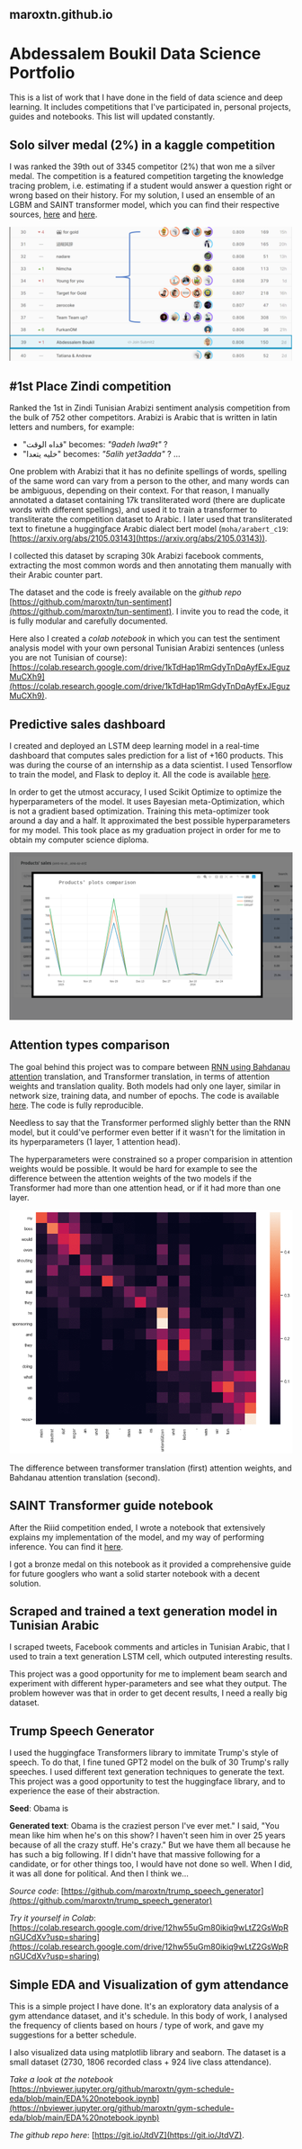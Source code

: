 ## maroxtn.github.io

# Abdessalem Boukil Data Science Portfolio
This is a list of work that I have done in the field of data science and deep learning. It includes competitions that I've participated in, personal projects, guides and notebooks. This list will updated constantly.

## **Solo silver medal (2%) in a kaggle competition**
I was ranked the 39th out of 3345 competitor (2%) that won me a silver medal. The competition is a featured competition targeting the knowledge tracing problem, i.e. estimating if a student would answer a question right or wrong based on their history. For my solution, I used an ensemble of an LGBM and SAINT transformer model, which you can find their respective sources, [here](https://github.com/maroxtn/LGBM-riiid-kaggle) and [here](https://github.com/maroxtn/SAINT-Transformer-riiid-kaggle).

![rank](image/rank.PNG)

## **#1st Place Zindi competition**

Ranked the 1st in Zindi Tunisian Arabizi sentiment analysis competition from the bulk of 752 other competitors. Arabizi is Arabic that is written in latin letters and numbers, for example:

- "قداه الوقت" becomes: <i>"9adeh lwa9t"</i> ?
- "خليه يتعدا" becomes: <i>"5alih yet3adda"</i> ? ...

One problem with Arabizi that it has no definite spellings of words, spelling of the same word can vary from a person to the other, and many words can be ambiguous, depending on their context. For that reason, I manually annotated a dataset containing 17k transliterated word (there are duplicate words with different spellings), and used it to train a transformer to transliterate the competition dataset to Arabic. I later used that transliterated text to finetune a huggingface Arabic dialect bert model (`moha/arabert_c19`: [https://arxiv.org/abs/2105.03143](https://arxiv.org/abs/2105.03143)).

I collected this dataset by scraping 30k Arabizi facebook comments, extracting the most common words and then annotating them manually with their Arabic counter part. 

The dataset and the code is freely available on the *github repo* [https://github.com/maroxtn/tun-sentiment](https://github.com/maroxtn/tun-sentiment). I invite you to read the code, it is fully modular and carefully documented.

Here also I created a *colab notebook* in which you can test the sentiment analysis model with your own personal Tunisian Arabizi sentences (unless you are not Tunisian of course): [https://colab.research.google.com/drive/1kTdHap1RmGdyTnDqAyfExJEguzMuCXh9](https://colab.research.google.com/drive/1kTdHap1RmGdyTnDqAyfExJEguzMuCXh9).

## **Predictive sales dashboard**
I created and deployed an LSTM deep learning model in a real-time dashboard that computes sales prediction for a list of +160 products. This was during the course of an internship as a data scientist. I used Tensorflow to train the model, and Flask to deploy it. All the code is available [here](https://github.com/maroxtn/forecast-dashboard).

In order to get the utmost accuracy, I used Scikit Optimize to optimize the hyperparameters of the model. It uses Bayesian meta-Optimization, which is not a gradient based optimization. Training this meta-optimizer took around a day and a half. It approximated the best possible hyperparameters for my model. This took place as my graduation project in order for me to obtain my computer science diploma.


![dashboard](image/dashboard.png)

## **Attention types comparison**
The goal behind this project was to compare between [RNN using Bahdanau attention](https://arxiv.org/abs/1409.0473) translation, and Transformer translation, in terms of attention weights and translation quality. Both models had only one layer, similar in network size, training data, and number of epochs. The code is available [here](https://github.com/maroxtn/Transformer-vs-bahdanau-attention). The code is fully reproducible.

Needless to say that the Transformer performed slighly better than the RNN model, but it could've performer even better if it wasn't for the limitation in its hyperparameters (1 layer, 1 attention head).

The hyperparameters were constrained so a proper comparision in attention weights would be possible. It would be hard for example to see the difference between the attention weights of the two models if the Transformer had more than one attention head, or if it had more than one layer.
&nbsp;

![rank](image/1.gif)


The difference between transformer translation (first) attention weights, and Bahdanau attention translation (second).

## **SAINT Transformer guide notebook**
After the Riiid competition ended, I wrote a notebook that extensively explains my implementation of the model, and my way of performing inference. You can find it [here](https://www.kaggle.com/abdessalemboukil/saint-training-inference-guide-39th-solution/comments).

I got a bronze medal on this notebook as it provided a comprehensive guide for future googlers who want a solid starter notebook with a decent solution.
## **Scraped and trained a text generation model in Tunisian Arabic**
I scraped tweets, Facebook comments and articles in Tunisian Arabic, that I used to train a text generation LSTM cell, which outputed interesting results. 

This project was a good opportunity for me to implement beam search and experiment with different hyper-parameters and see what they output. The problem however was that in order to get decent results, I need a really big dataset.

## **Trump Speech Generator**
I used the huggingface Transformers library to immitate Trump's style of speech. To do that, I fine tuned GPT2 model on the bulk of 30 Trump's rally speeches. I used different text generation techniques to generate the text. This project was a good opportunity to test the huggingface library, and to experience the ease of their abstraction.

**Seed**: Obama is

**Generated text**: Obama is the craziest person I've ever met." I said, "You mean like him when he's on this show? I haven't seen him in over 25 years because of all the crazy stuff. He's crazy." But we have them all because he has such a big following. If I didn't have that massive following for a candidate, or for other things too, I would have not done so well. When I did, it was all done for political. And then I think we...

*Source code*: [https://github.com/maroxtn/trump_speech_generator](https://github.com/maroxtn/trump_speech_generator)

*Try it yourself in Colab*: [https://colab.research.google.com/drive/12hw55uGm80ikiq9wLtZ2GsWpRnGUCdXv?usp=sharing](https://colab.research.google.com/drive/12hw55uGm80ikiq9wLtZ2GsWpRnGUCdXv?usp=sharing)

## **Simple EDA and Visualization of gym attendance**

This is a simple project I have done. It's an exploratory data analysis of a gym attendance dataset, and it's schedule. In this body of work, I analysed the frequency of clients based on hours / type of work, and gave my suggestions for a better schedule.

I also visualized data using matplotlib library and seaborn. The dataset is a small dataset (2730, 1806 recorded class + 924 live class attendance). 

*Take a look at the notebook* [https://nbviewer.jupyter.org/github/maroxtn/gym-schedule-eda/blob/main/EDA%20notebook.ipynb](https://nbviewer.jupyter.org/github/maroxtn/gym-schedule-eda/blob/main/EDA%20notebook.ipynb) 

*The github repo here*: [https://git.io/JtdVZ](https://git.io/JtdVZ).